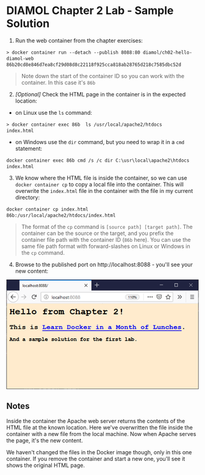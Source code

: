 # DIAMOL Chapter 2 Lab - Sample Solution

1. Run the web container from the chapter exercises:

```
> docker container run --detach --publish 8088:80 diamol/ch02-hello-diamol-web
86b20cd8e846d7ea8cf29d08d8c22118f925cca818ab28765d218c7585dbc52d
```

> Note down the start of the container ID so you can work with the container. In this case it's `86b`

2. _[Optional]_ Check the HTML page in the container is in the expected location:

- on Linux use the `ls` command:

```
> docker container exec 86b  ls /usr/local/apache2/htdocs
index.html
```

- on Windows use the `dir` command, but you need to wrap it in a `cmd` statement:

```
docker container exec 86b cmd /s /c dir C:\usr\local\apache2\htdocs
index.html
```

3. We know where the HTML file is inside the container, so we can use `docker container cp` to copy a local file into the container. This will overwrite the `index.html` file in the container with the file in my current directory:

```
docker container cp index.html 86b:/usr/local/apache2/htdocs/index.html
```
> The format of the `cp` command is `[source path] [target path]`. The container can be the source or the target, and you prefix the container file path with the container ID (`86b` here). You can use the same file path format with forward-slashes on Linux or Windows in the `cp` command.

4. Browse to the published port on http://localhost:8088 - you'll see your new content:

![](new-website.png)

## Notes

Inside the container the Apache web server returns the contents of the HTML file at the known location. Here we've overwritten the file inside the container with a new file from the local machine. Now when Apache serves the page, it's the new content.

We haven't changed the files in the Docker image though, only in this one container. If you remove the container and start a new one, you'll see it shows the original HTML page.

